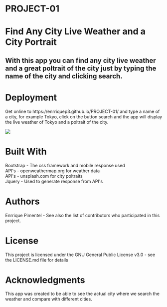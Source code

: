 # PROJECT-01

<h1>Find Any City Live Weather and a City Portrait</h1>

<h2>With this app you can find any city live weather and a great poltrait of the city just by typing the name of the city and clicking search.</h2>

<h1>Deployment</h1>
<p>Get online to https://enrriquep3.github.io/PROJECT-01/ and type a name of a city, for example Tokyo, click on the button search and the app will display the live weather of Tokyo and a poltrait of the city. <p>
  
  ![](images/you-picture.png)
  

<h1>Built With</h1>
<p>Bootstrap - The css framework and mobile response used<br>
API's  - openweathermap.org for weather data<br>
API's  - unsplash.com for city poltraits<br>
Jquery - Used to generate response from API's<p>



<h1>Authors</h1>
<p>Enrrique Pimentel -
See also the list of contributors who participated in this project.<p>

<h1>License</h1>
<p>This project is licensed under the GNU General Public License v3.0 - see the LICENSE.md file for details<p>

<h1>Acknowledgments</h1>
<p>This app was created to be able to see the actual city where we search the weather and compare with different cities.<p>

